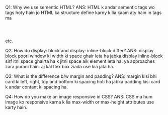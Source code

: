 Q1: Why we use sementic HTML?
ANS: HTML k andar sementic tags wo tags hoty hain jo HTML ka structure define karny k lia kaam aty hain in tags ma 
<header></header>
<footer></footer>
<section></section>
<nav></nav>
<article></article> etc.


Q2: How do display: block and display: inline-block differ?
ANS: display block poori window ki width ki space ghair leta ha jabka display inline-block sirf itni space ghairta ha k jitni space aik element leta ha. ya approaches zara purani hain. aj kal flex box ziada use kia jata ha.

Q3: What is the difference b/w margin and padding?
ANS: margin kisi bhi card ki left, right, top and bottom ki spacing hoti ha jabka padding kisi card k andar contant ki spacing ha.

Q4: How do you make an image responsive in CSS?
ANS: CSS ma hum image ko responsive karna k lia max-width or max-height attributes use karty hain.